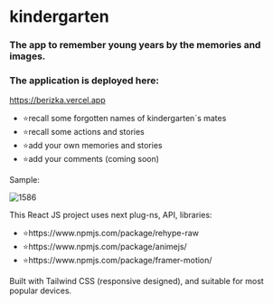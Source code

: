 # kindergarten

### The app to remember young years by the memories and images.

### The application is deployed here:

https://berizka.vercel.app

<ul>
<li>⭐recall some forgotten names of kindergarten`s mates</li>
<li>⭐recall some actions and stories</li>
<li>⭐add your own memories and stories</li>
<li>⭐add your comments (coming soon)</li>
</ul>

<p>Sample:</p>

![1586](https://github.com/LysenkoDenys/kindergarten/assets/105970854/1bac93c3-953c-4524-9e79-18272733376a)

<p>This React JS project uses next plug-ns, API, libraries:</p>
<ul>
<li>⭐https://www.npmjs.com/package/rehype-raw</li>
<li>⭐https://www.npmjs.com/package/animejs/</li>
<li>⭐https://www.npmjs.com/package/framer-motion/</li>
</ul>

<p>Built with Tailwind CSS (responsive designed), and suitable for most popular devices.</p>
